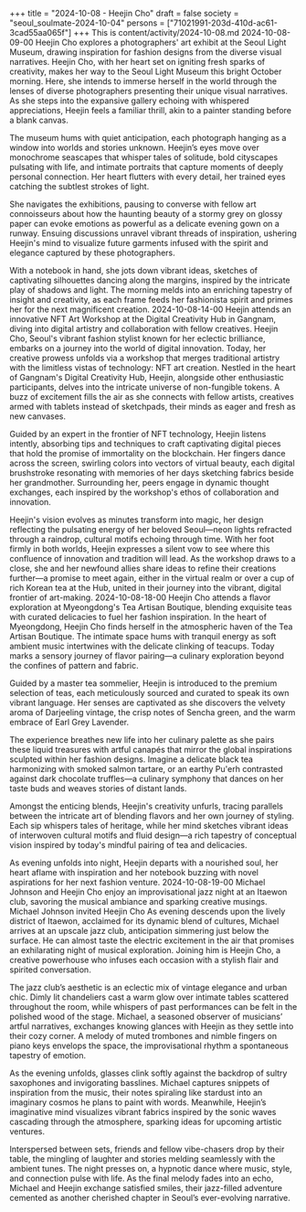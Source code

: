 +++
title = "2024-10-08 - Heejin Cho"
draft = false
society = "seoul_soulmate-2024-10-04"
persons = ["71021991-203d-410d-ac61-3cad55aa065f"]
+++
This is content/activity/2024-10-08.md
2024-10-08-09-00
Heejin Cho explores a photographers' art exhibit at the Seoul Light Museum, drawing inspiration for fashion designs from the diverse visual narratives.
Heejin Cho, with her heart set on igniting fresh sparks of creativity, makes her way to the Seoul Light Museum this bright October morning. Here, she intends to immerse herself in the world through the lenses of diverse photographers presenting their unique visual narratives. As she steps into the expansive gallery echoing with whispered appreciations, Heejin feels a familiar thrill, akin to a painter standing before a blank canvas. 

The museum hums with quiet anticipation, each photograph hanging as a window into worlds and stories unknown. Heejin’s eyes move over monochrome seascapes that whisper tales of solitude, bold cityscapes pulsating with life, and intimate portraits that capture moments of deeply personal connection. Her heart flutters with every detail, her trained eyes catching the subtlest strokes of light.

She navigates the exhibitions, pausing to converse with fellow art connoisseurs about how the haunting beauty of a stormy grey on glossy paper can evoke emotions as powerful as a delicate evening gown on a runway. Ensuing discussions unravel vibrant threads of inspiration, ushering Heejin's mind to visualize future garments infused with the spirit and elegance captured by these photographers.

With a notebook in hand, she jots down vibrant ideas, sketches of captivating silhouettes dancing along the margins, inspired by the intricate play of shadows and light. The morning melds into an enriching tapestry of insight and creativity, as each frame feeds her fashionista spirit and primes her for the next magnificent creation.
2024-10-08-14-00
Heejin attends an innovative NFT Art Workshop at the Digital Creativity Hub in Gangnam, diving into digital artistry and collaboration with fellow creatives.
Heejin Cho, Seoul's vibrant fashion stylist known for her eclectic brilliance, embarks on a journey into the world of digital innovation. Today, her creative prowess unfolds via a workshop that merges traditional artistry with the limitless vistas of technology: NFT art creation. Nestled in the heart of Gangnam's Digital Creativity Hub, Heejin, alongside other enthusiastic participants, delves into the intricate universe of non-fungible tokens. A buzz of excitement fills the air as she connects with fellow artists, creatives armed with tablets instead of sketchpads, their minds as eager and fresh as new canvases.

Guided by an expert in the frontier of NFT technology, Heejin listens intently, absorbing tips and techniques to craft captivating digital pieces that hold the promise of immortality on the blockchain. Her fingers dance across the screen, swirling colors into vectors of virtual beauty, each digital brushstroke resonating with memories of her days sketching fabrics beside her grandmother. Surrounding her, peers engage in dynamic thought exchanges, each inspired by the workshop's ethos of collaboration and innovation.

Heejin's vision evolves as minutes transform into magic, her design reflecting the pulsating energy of her beloved Seoul—neon lights refracted through a raindrop, cultural motifs echoing through time. With her foot firmly in both worlds, Heejin expresses a silent vow to see where this confluence of innovation and tradition will lead. As the workshop draws to a close, she and her newfound allies share ideas to refine their creations further—a promise to meet again, either in the virtual realm or over a cup of rich Korean tea at the Hub, united in their journey into the vibrant, digital frontier of art-making.
2024-10-08-18-00
Heejin Cho attends a flavor exploration at Myeongdong's Tea Artisan Boutique, blending exquisite teas with curated delicacies to fuel her fashion inspiration.
In the heart of Myeongdong, Heejin Cho finds herself in the atmospheric haven of the Tea Artisan Boutique. The intimate space hums with tranquil energy as soft ambient music intertwines with the delicate clinking of teacups. Today marks a sensory journey of flavor pairing—a culinary exploration beyond the confines of pattern and fabric.

Guided by a master tea sommelier, Heejin is introduced to the premium selection of teas, each meticulously sourced and curated to speak its own vibrant language. Her senses are captivated as she discovers the velvety aroma of Darjeeling vintage, the crisp notes of Sencha green, and the warm embrace of Earl Grey Lavender.

The experience breathes new life into her culinary palette as she pairs these liquid treasures with artful canapés that mirror the global inspirations sculpted within her fashion designs. Imagine a delicate black tea harmonizing with smoked salmon tartare, or an earthy Pu'erh contrasted against dark chocolate truffles—a culinary symphony that dances on her taste buds and weaves stories of distant lands.

Amongst the enticing blends, Heejin's creativity unfurls, tracing parallels between the intricate art of blending flavors and her own journey of styling. Each sip whispers tales of heritage, while her mind sketches vibrant ideas of interwoven cultural motifs and fluid design—a rich tapestry of conceptual vision inspired by today's mindful pairing of tea and delicacies.

As evening unfolds into night, Heejin departs with a nourished soul, her heart aflame with inspiration and her notebook buzzing with novel aspirations for her next fashion venture.
2024-10-08-19-00
Michael Johnson and Heejin Cho enjoy an improvisational jazz night at an Itaewon club, savoring the musical ambiance and sparking creative musings.
Michael Johnson invited Heejin Cho
As evening descends upon the lively district of Itaewon, acclaimed for its dynamic blend of cultures, Michael arrives at an upscale jazz club, anticipation simmering just below the surface. He can almost taste the electric excitement in the air that promises an exhilarating night of musical exploration. Joining him is Heejin Cho, a creative powerhouse who infuses each occasion with a stylish flair and spirited conversation.

The jazz club’s aesthetic is an eclectic mix of vintage elegance and urban chic. Dimly lit chandeliers cast a warm glow over intimate tables scattered throughout the room, while whispers of past performances can be felt in the polished wood of the stage. Michael, a seasoned observer of musicians’ artful narratives, exchanges knowing glances with Heejin as they settle into their cozy corner. A melody of muted trombones and nimble fingers on piano keys envelops the space, the improvisational rhythm a spontaneous tapestry of emotion.

As the evening unfolds, glasses clink softly against the backdrop of sultry saxophones and invigorating basslines. Michael captures snippets of inspiration from the music, their notes spiraling like stardust into an imaginary cosmos he plans to paint with words. Meanwhile, Heejin’s imaginative mind visualizes vibrant fabrics inspired by the sonic waves cascading through the atmosphere, sparking ideas for upcoming artistic ventures.

Interspersed between sets, friends and fellow vibe-chasers drop by their table, the mingling of laughter and stories melding seamlessly with the ambient tunes. The night presses on, a hypnotic dance where music, style, and connection pulse with life. As the final melody fades into an echo, Michael and Heejin exchange satisfied smiles, their jazz-filled adventure cemented as another cherished chapter in Seoul’s ever-evolving narrative.
